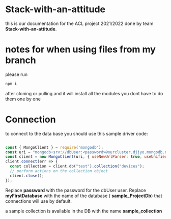 # Stack-with-an-attitude


this is our documentation for the ACL project 2021/2022 done by team **Stack-with-an-attitude**.


# notes for when using files from my branch

please run
 ```java
 npm i 
``` 
after cloning or pulling and it will install all the modules you dont have to do them one by one


# Connection

to connect to the data base you should use this sample driver code:

```javascript 

const { MongoClient } = require('mongodb');
const uri = "mongodb+srv://dbUser:<password>@ourcluster.djjyo.mongodb.net/myFirstDatabase?retryWrites=true&w=majority";
const client = new MongoClient(uri, { useNewUrlParser: true, useUnifiedTopology: true });
client.connect(err => {
  const collection = client.db("test").collection("devices");
  // perform actions on the collection object
  client.close();
});

```


Replace **password** with the password for the dbUser user. Replace **myFirstDatabase** with the name of the database ( **sample_ProjectDb**) that connections will use by default.

a sample collection is available in the DB with the name **sample_collection**

